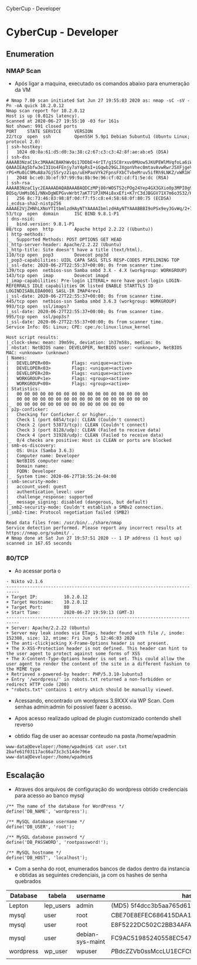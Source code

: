 CyberCup - Developer

# CyberCup - Developer

## Enumeration

### NMAP Scan

- Após ligar a maquina, executado os comandos abaixo para enumeração da VM

```
# Nmap 7.80 scan initiated Sat Jun 27 19:55:03 2020 as: nmap -sC -sV -Pn -oA quick 10.2.0.12
Nmap scan report for 10.2.0.12
Host is up (0.012s latency).
Scanned at 2020-06-27 19:55:10 -03 for 161s
Not shown: 991 closed ports
PORT    STATE SERVICE     VERSION
22/tcp  open  ssh         OpenSSH 5.9p1 Debian 5ubuntu1 (Ubuntu Linux; protocol 2.0)
| ssh-hostkey:                            
|   1024 d0:0a:61:d5:d0:3a:38:c2:67:c3:c3:42:8f:ae:ab:e5 (DSA)
| ssh-dss AAAAB3NzaC1kc3MAAACBAKhWvQi17DDbE+4rIT/g1SC8rxuv0MUowSJKUPEWlMVqfoLa6iWJVA2EzqUGPgtTnq6uuTr110Op760IivE6U3cBbgEz5xIz1AZJbB8MtOGqGK5EMnkfPr/cUn4PPnMPHt7I/JU4KGcTPcq3KA+tOZRH8m3PEaBg6vUXWSVKIybVAAAAFQDYJev6e7e0vLa/gEoTi8qyOhf2Z
QAAAIEAg5bfw3eI3IUo4FEnjy7aY4pRsI+iGqwb29GLJXgonVhec0mtavAvwRwrJ5XFjgeVcHZQHySN7I+S66hKqTOQo4jalb6U9ZptVzIC8qkbeKToXqJLYwsGdDTTLyA+lRJfem9FMjaAl7mhX7ulm8szQ3q5g+D4jqJKXlpsMK42U+gAAACAV3s6IYys0w5l6Q/LzjBHVFy6Vm1J2jrT0MegkfzpxHI0CQz+EyXH
rPG+Mu0iC9MuA8a7GjS5ryz2iqo/uEHPaoVYk2FpnsFXbCTvbeMruv5ifRh9LNKZ/vWR1Hl2FIi5RlNnEgeAIFymST8QuYEm7WWxZLXeyO9DwRSMPp2zNUU=
|   2048 bc:e0:3b:ef:97:99:9a:8b:9e:96:cf:02:cd:f1:5e:dc (RSA)
| ssh-rsa AAAAB3NzaC1yc2EAAAADAQABAAABAQDCzMPj80rWOSTS2cPOg24Yep4GX3GXio0p3MPI0g9AWya12ACkxFPwl3uOljwfE3UGzNS53H9HhXvhUd+yMaNbJVCWs2+2LsejPUCnykAlhSCKcrpviyitU3C3/5fojXtnrGyCBZzeyEQbkIaZ1QnUmykljjgCfDxH6qh50wRRpaEt7r0OTSKh7FDvTy/ly/EMU
BOSq/UmMsO61/NNxDgWEPGvvWrbt7aKT71PJXM4i8xxEfi+K7rC3dJBGGV71X7m6o3S32/HLw71RbtRyy1gbfMY/pOduFmFuI+s7H5fI1/Ulid0AnJNXPCFUnZMEWLrBjhme/q4wjLxwFHKLyDd
|   256 8c:73:46:83:98:8f:0d:f7:f5:c8:e4:58:68:0f:80:75 (ECDSA)
|_ecdsa-sha2-nistp256 AAAAE2VjZHNhLXNoYTItbmlzdHAyNTYAAAAIbmlzdHAyNTYAAABBBI9oPSx9ey3GvWq/2+7fWNxzZj9WF9BYq5Mf+dLbBbGHakQLPzIKRrHPL902cZhUqQ88hbceEdNZGH2MnFvpDt8=
53/tcp  open  domain      ISC BIND 9.8.1-P1                                                                          
| dns-nsid:                                                                                                          
|_  bind.version: 9.8.1-P1                     
80/tcp  open  http        Apache httpd 2.2.22 ((Ubuntu))
| http-methods: 
|_  Supported Methods: POST OPTIONS GET HEAD
|_http-server-header: Apache/2.2.22 (Ubuntu)
|_http-title: Site doesn't have a title (text/html).
110/tcp open  pop3        Dovecot pop3d
|_pop3-capabilities: UIDL CAPA SASL STLS RESP-CODES PIPELINING TOP
|_ssl-date: 2020-06-27T22:55:37+00:00; 0s from scanner time.
139/tcp open  netbios-ssn Samba smbd 3.X - 4.X (workgroup: WORKGROUP)
143/tcp open  imap        Dovecot imapd
|_imap-capabilities: Pre-login LITERAL+ more have post-login LOGIN-REFERRALS IDLE capabilities OK listed ENABLE STARTTLS ID LOGINDISABLEDA0001 SASL-IR IMAP4rev1
|_ssl-date: 2020-06-27T22:55:37+00:00; 0s from scanner time.
445/tcp open  netbios-ssn Samba smbd 3.6.3 (workgroup: WORKGROUP)
993/tcp open  ssl/imaps?
|_ssl-date: 2020-06-27T22:55:37+00:00; 0s from scanner time.
995/tcp open  ssl/pop3s?
|_ssl-date: 2020-06-27T22:55:37+00:00; 0s from scanner time.
Service Info: OS: Linux; CPE: cpe:/o:linux:linux_kernel

Host script results:
|_clock-skew: mean: 39m59s, deviation: 1h37m58s, median: 0s
| nbstat: NetBIOS name: DEVELOPER, NetBIOS user: <unknown>, NetBIOS MAC: <unknown> (unknown)
| Names:
|   DEVELOPER<00>        Flags: <unique><active>
|   DEVELOPER<03>        Flags: <unique><active>
|   DEVELOPER<20>        Flags: <unique><active>
|   WORKGROUP<1e>        Flags: <group><active>
|   WORKGROUP<00>        Flags: <group><active>
| Statistics:
|   00 00 00 00 00 00 00 00 00 00 00 00 00 00 00 00 00
|   00 00 00 00 00 00 00 00 00 00 00 00 00 00 00 00 00
|_  00 00 00 00 00 00 00 00 00 00 00 00 00 00
| p2p-conficker:                                                                                                     
|   Checking for Conficker.C or higher...                                                                                                                                                                                                  
|   Check 1 (port 6854/tcp): CLEAN (Couldn't connect)                                                                
|   Check 2 (port 53873/tcp): CLEAN (Couldn't connect)                                                               
|   Check 3 (port 8128/udp): CLEAN (Failed to receive data)
|   Check 4 (port 31928/udp): CLEAN (Failed to receive data)                                
|_  0/4 checks are positive: Host is CLEAN or ports are blocked
| smb-os-discovery:                             
|   OS: Unix (Samba 3.6.3)                      
|   Computer name: Developer                        
|   NetBIOS computer name:                     
|   Domain name:                                                                                                     
|   FQDN: Developer                                                                                                  
|_  System time: 2020-06-27T18:55:24-04:00                                                                           
| smb-security-mode:                                  
|   account_used: guest                                                                                                                                                                                                                    
|   authentication_level: user                                                                                       
|   challenge_response: supported                                                                                    
|_  message_signing: disabled (dangerous, but default)
|_smb2-security-mode: Couldn't establish a SMBv2 connection.                                                         
|_smb2-time: Protocol negotiation failed (SMB2)                                                                      
                                                                                                                     
Read data files from: /usr/bin/../share/nmap                                                                         
Service detection performed. Please report any incorrect results at https://nmap.org/submit/ .
# Nmap done at Sat Jun 27 19:57:51 2020 -- 1 IP address (1 host up) scanned in 167.65 seconds

```

###  80/TCP

- Ao acessar porta o

```
- Nikto v2.1.6
---------------------------------------------------------------------------
+ Target IP:          10.2.0.12
+ Target Hostname:    10.2.0.12
+ Target Port:        80
+ Start Time:         2020-06-27 19:59:13 (GMT-3)
---------------------------------------------------------------------------
+ Server: Apache/2.2.22 (Ubuntu)
+ Server may leak inodes via ETags, header found with file /, inode: 152308, size: 12, mtime: Fri Jun  5 12:46:03 2020
+ The anti-clickjacking X-Frame-Options header is not present.
+ The X-XSS-Protection header is not defined. This header can hint to the user agent to protect against some forms of XSS
+ The X-Content-Type-Options header is not set. This could allow the user agent to render the content of the site in a different fashion to the MIME type
+ Retrieved x-powered-by header: PHP/5.3.10-1ubuntu3
+ Entry '/wordpress/' in robots.txt returned a non-forbidden or redirect HTTP code (200)
+ "robots.txt" contains 1 entry which should be manually viewed.

```

- Acessando, encontrado um wordpress 3.9XXX via WP Scan. Com senhas admin:admin foi possivel fazer o acesso.

- Apos acesso realizado upload de plugin customizado contendo shell reverso

- obtido flag de user ao acessar conteudo na pasta /home/wpadmin

```
www-data@Developer:/home/wpadmin$ cat user.txt 
2bafe61f03117ac66a73c3c514de796e
www-data@Developer:/home/wpadmin$ 
```

## Escalação

- Atraves dos arquivos de configuração do wordpress obtido credenciais para acesso ao banco mysql

```
/** The name of the database for WordPress */
define('DB_NAME', 'wordpress');                                                                                      
                                                                                                                      
/** MySQL database username */                                                                                       
define('DB_USER', 'root');                                                                                           
                                                                                                                      
/** MySQL database password */                                                                                       
define('DB_PASSWORD', 'rootpassword!');                                                                              
                                                                                                                      
/** MySQL hostname */                                                                                                
define('DB_HOST', 'localhost');    
```

  

- Com a senha do root, enumerados bancos de dados dentro da instancia e obtidas as seguintes credenciais, ja com os hashes de senha quebrados

| Database  | tabela    | username         | hash                                     | password |
| --------- | --------- | ---------------- | ---------------------------------------- | -------- |
| Lepton    | lep_users | admin            | (MD5) 5f4dcc3b5aa765d61d8327deb882cf99   | password |
| mysql     | user      | root             | CBE70E8EFEC686415DAA1FDAD3366E4E3CBFB054 |          |
| mysql     | user      | root             | E8F5222DC502C2BB34AFA3312E8C3A6B20725869 |          |
| mysql     | user      | debian-sys-maint | FC9AC51985240558EC5476C1BC88CCD9F82D4D22 |          |
| wordpress | wp_user   | wpuser           | $P$BdcZZVb0ssMccLU1ECFCtUihocqQ0S.       |          |
|           |           |                  |                                          |          |
